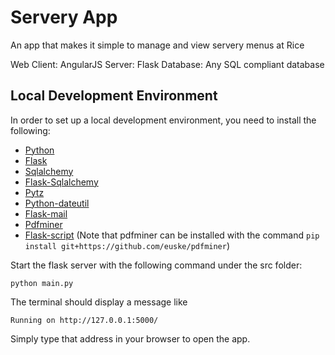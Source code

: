 Servery App
===========
An app that makes it simple to manage and view servery menus at Rice

Web Client: AngularJS
Server: Flask
Database: Any SQL compliant database

Local Development Environment
-----------------------------
In order to set up a local development environment, you need to install the following:
* [Python](http://www.python.org/getit/)
* [Flask](http://flask.pocoo.org/docs/installation/)
* [Sqlalchemy](http://www.sqlalchemy.org/)
* [Flask-Sqlalchemy](http://pythonhosted.org/Flask-SQLAlchemy/)
* [Pytz](http://pytz.sourceforge.net/)
* [Python-dateutil](https://labix.org/python-dateutil)
* [Flask-mail](http://pythonhosted.org/flask-mail/)
* [Pdfminer](http://www.unixuser.org/~euske/python/pdfminer/index.html)
* [Flask-script](http://flask-script.readthedocs.org/en/latest/)
(Note that pdfminer can be installed with the command `pip install git+https://github.com/euske/pdfminer`)

Start the flask server with the following command under the src folder:

    python main.py

The terminal should display a message like

    Running on http://127.0.0.1:5000/

Simply type that address in your browser to open the app.
